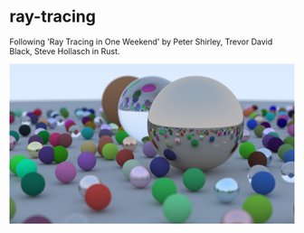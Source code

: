 # ray-tracing
Following 'Ray Tracing in One Weekend' by Peter Shirley, Trevor David Black, Steve Hollasch in Rust. 

![Alt text](/output/multithreading.png?raw=true "Final Output")
